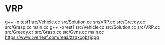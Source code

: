 # VRP
 g++ -o test1 src/Vehicle.cc src/Solution.cc src/VRP.cc src/Greedy.cc src/Grasp.cc main.cc
  g++ -o test1 src/Vehicle.cc src/Solution.cc src/VRP.cc src/Greedy.cc src/Grasp.cc src/Gvns.cc main.cc
  https://www.overleaf.com/read/zzqxcgbzjqpg
